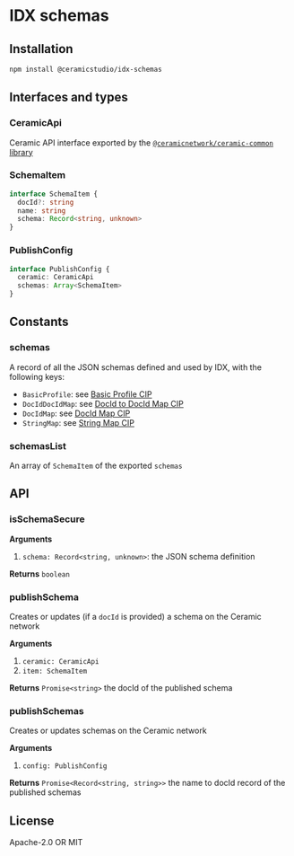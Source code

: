 # IDX schemas

## Installation

```sh
npm install @ceramicstudio/idx-schemas
```

## Interfaces and types

### CeramicApi

Ceramic API interface exported by the [`@ceramicnetwork/ceramic-common` library](https://github.com/ceramicnetwork/js-ceramic/tree/develop/packages/ceramic-common)

### SchemaItem

```ts
interface SchemaItem {
  docId?: string
  name: string
  schema: Record<string, unknown>
}
```

### PublishConfig

```ts
interface PublishConfig {
  ceramic: CeramicApi
  schemas: Array<SchemaItem>
}
```

## Constants

### schemas

A record of all the JSON schemas defined and used by IDX, with the following keys:

- `BasicProfile`: see [Basic Profile CIP](https://github.com/ceramicnetwork/CIP/issues/32)
- `DocIdDocIdMap`: see [DocId to DocId Map CIP](https://github.com/ceramicnetwork/CIP/issues/54)
- `DocIdMap`: see [DocId Map CIP](https://github.com/ceramicnetwork/CIP/issues/51)
- `StringMap`: see [String Map CIP](https://github.com/ceramicnetwork/CIP/issues/50)

### schemasList

An array of `SchemaItem` of the exported `schemas`

## API

### isSchemaSecure

**Arguments**

1. `schema: Record<string, unknown>`: the JSON schema definition

**Returns** `boolean`

### publishSchema

Creates or updates (if a `docId` is provided) a schema on the Ceramic network

**Arguments**

1. `ceramic: CeramicApi`
1. `item: SchemaItem`

**Returns** `Promise<string>` the docId of the published schema

### publishSchemas

Creates or updates schemas on the Ceramic network

**Arguments**

1. `config: PublishConfig`

**Returns** `Promise<Record<string, string>>` the name to docId record of the published schemas

## License

Apache-2.0 OR MIT
